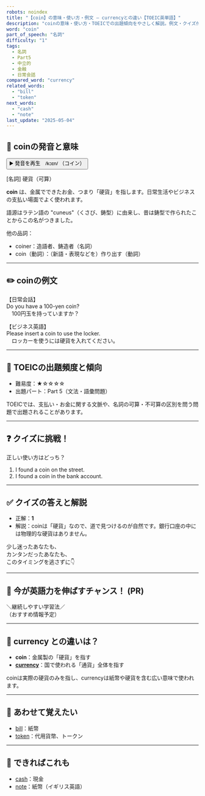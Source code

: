 ```yaml
---
robots: noindex
title: "【coin】の意味・使い方・例文 ― currencyとの違い【TOEIC英単語】"
description: "coinの意味・使い方・TOEICでの出題傾向をやさしく解説。例文・クイズ付きでcurrencyとの違いもわかりやすく学べます。"
word: "coin"
part_of_speech: "名詞"
difficulty: "1"
tags:
  - 名詞
  - Part5
  - 中立的
  - 金融
  - 日常会話
compared_word: "currency"
related_words:
  - "bill"
  - "token"
next_words:
  - "cash"
  - "note"
last_update: "2025-05-04"
---
```


## 🔰 coinの発音と意味

<button class="play-audio" onclick="playTTS('coin')">
  <span class="play-audio-main">
    ▶️ 発音を再生　/kɔɪn/
  </span>
  <span class="play-audio-sub">
    （コイン）
  </span>
</button>

[名詞] 硬貨（可算）

**coin** は、金属でできたお金、つまり「硬貨」を指します。日常生活やビジネスの支払い場面でよく使われます。

語源はラテン語の "cuneus"（くさび、鋳型）に由来し、昔は鋳型で作られたことからこの名がつきました。

他の品詞：  
- coiner：造語者、鋳造者（名詞）
- coin（動詞）：（新語・表現などを）作り出す（動詞）

---

## ✏️ coinの例文

【日常会話】  
Do you have a 100-yen coin?  
　100円玉を持っていますか？

【ビジネス英語】  
Please insert a coin to use the locker.  
　ロッカーを使うには硬貨を入れてください。

---

## 🎯 TOEICの出題頻度と傾向

- 難易度：★☆☆☆☆
- 出題パート：Part 5（文法・語彙問題）

TOEICでは、支払い・お金に関する文脈や、名詞の可算・不可算の区別を問う問題で出題されることがあります。

---

## ❓ クイズに挑戦！

正しい使い方はどっち？

1. I found a coin on the street.  
2. I found a coin in the bank account.

---

## ✅ クイズの答えと解説

- 正解：**1**
- 解説：coinは「硬貨」なので、道で見つけるのが自然です。銀行口座の中には物理的な硬貨はありません。

少し迷ったあなたも、  
カンタンだったあなたも、  
このタイミングを逃さずに👇️

---

## 🚀 今が英語力を伸ばすチャンス！ (PR)

<div class="info-center">
＼継続しやすい学習法／<br>  
（おすすめ情報予定）
</div>

---

## 🤔  currency との違いは？

- **coin**：金属製の「硬貨」を指す
- **[currency](/word/currency)**：国で使われる「通貨」全体を指す

coinは実際の硬貨のみを指し、currencyは紙幣や硬貨を含む広い意味で使われます。

---

## 🧩 あわせて覚えたい

- [bill](/word/bill)：紙幣
- [token](/word/token)：代用貨幣、トークン

---

## 📖 できればこれも

- [cash](/word/cash)：現金
- [note](/word/note)：紙幣（イギリス英語）

<!-- cvid: aid09_bid09 -->
